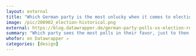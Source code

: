 ```yaml
---
layout: external
title: "Which German party is the most unlucky when it comes to election dates?"
image: /pic/200902_election-historical.png
external: https://blog.datawrapper.de/german-party-polls-vs-election-results/
summary: "Which party sees the most polls in their favor, just to then get a mediocre vote share at the election itself?"
whofor: on Datawrapper ↗
categories: [design]
---
```

